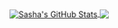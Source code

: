 <a href="https://github.com/LexxFade?tab=repositories">
  <img align="center" src="https://github-readme-stats.vercel.app/api?username=LexxFade&show_icons=true&line_height=33&count_private=true&title_color=EC5061&text_color=575E67&icon_color=E89F9A&bg_color=ffffff" alt="Sasha's GitHub Stats" />
</a>
<a href="https://github.com/LexxFade?tab=repositories">
  <img align="center" src="https://github-readme-stats.vercel.app/api/top-langs/?username=LexxFade&hide=scheme&title_color=EC5061&text_color=575E67&icon_color=E89F9A&bg_color=ffffff" />
</a>
